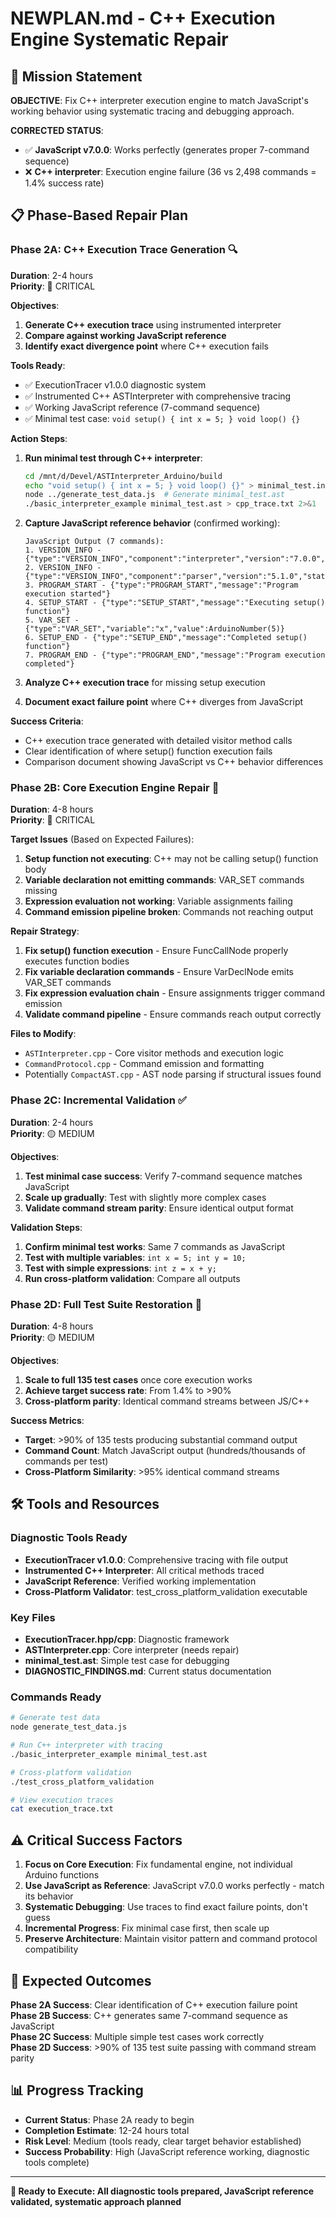 # NEWPLAN.md - C++ Execution Engine Systematic Repair

## 🎯 **Mission Statement**

**OBJECTIVE**: Fix C++ interpreter execution engine to match JavaScript's working behavior using systematic tracing and debugging approach.

**CORRECTED STATUS**: 
- ✅ **JavaScript v7.0.0**: Works perfectly (generates proper 7-command sequence)
- ❌ **C++ interpreter**: Execution engine failure (36 vs 2,498 commands = 1.4% success rate)

## 📋 **Phase-Based Repair Plan**

### **Phase 2A: C++ Execution Trace Generation** 🔍

**Duration**: 2-4 hours  
**Priority**: 🔴 CRITICAL

**Objectives**:
1. **Generate C++ execution trace** using instrumented interpreter
2. **Compare against working JavaScript reference** 
3. **Identify exact divergence point** where C++ execution fails

**Tools Ready**:
- ✅ ExecutionTracer v1.0.0 diagnostic system
- ✅ Instrumented C++ ASTInterpreter with comprehensive tracing
- ✅ Working JavaScript reference (7-command sequence)
- ✅ Minimal test case: `void setup() { int x = 5; } void loop() {}`

**Action Steps**:
1. **Run minimal test through C++ interpreter**:
   ```bash
   cd /mnt/d/Devel/ASTInterpreter_Arduino/build
   echo "void setup() { int x = 5; } void loop() {}" > minimal_test.ino
   node ../generate_test_data.js  # Generate minimal_test.ast
   ./basic_interpreter_example minimal_test.ast > cpp_trace.txt 2>&1
   ```

2. **Capture JavaScript reference behavior** (confirmed working):
   ```
   JavaScript Output (7 commands):
   1. VERSION_INFO - {"type":"VERSION_INFO","component":"interpreter","version":"7.0.0","status":"started"}
   2. VERSION_INFO - {"type":"VERSION_INFO","component":"parser","version":"5.1.0","status":"loaded"}  
   3. PROGRAM_START - {"type":"PROGRAM_START","message":"Program execution started"}
   4. SETUP_START - {"type":"SETUP_START","message":"Executing setup() function"}
   5. VAR_SET - {"type":"VAR_SET","variable":"x","value":ArduinoNumber(5)}
   6. SETUP_END - {"type":"SETUP_END","message":"Completed setup() function"}
   7. PROGRAM_END - {"type":"PROGRAM_END","message":"Program execution completed"}
   ```

3. **Analyze C++ execution trace** for missing setup execution
4. **Document exact failure point** where C++ diverges from JavaScript

**Success Criteria**:
- C++ execution trace generated with detailed visitor method calls
- Clear identification of where setup() function execution fails
- Comparison document showing JavaScript vs C++ behavior differences

### **Phase 2B: Core Execution Engine Repair** 🔧

**Duration**: 4-8 hours  
**Priority**: 🔴 CRITICAL  

**Target Issues** (Based on Expected Failures):
1. **Setup function not executing**: C++ may not be calling setup() function body
2. **Variable declaration not emitting commands**: VAR_SET commands missing
3. **Expression evaluation not working**: Variable assignments failing
4. **Command emission pipeline broken**: Commands not reaching output

**Repair Strategy**:
1. **Fix setup() function execution** - Ensure FuncCallNode properly executes function bodies
2. **Fix variable declaration commands** - Ensure VarDeclNode emits VAR_SET commands  
3. **Fix expression evaluation chain** - Ensure assignments trigger command emission
4. **Validate command pipeline** - Ensure commands reach output correctly

**Files to Modify**:
- `ASTInterpreter.cpp` - Core visitor methods and execution logic
- `CommandProtocol.cpp` - Command emission and formatting  
- Potentially `CompactAST.cpp` - AST node parsing if structural issues found

### **Phase 2C: Incremental Validation** ✅

**Duration**: 2-4 hours  
**Priority**: 🟡 MEDIUM

**Objectives**:
1. **Test minimal case success**: Verify 7-command sequence matches JavaScript
2. **Scale up gradually**: Test with slightly more complex cases
3. **Validate command stream parity**: Ensure identical output format

**Validation Steps**:
1. **Confirm minimal test works**: Same 7 commands as JavaScript
2. **Test with multiple variables**: `int x = 5; int y = 10;`
3. **Test with simple expressions**: `int z = x + y;`
4. **Run cross-platform validation**: Compare all outputs

### **Phase 2D: Full Test Suite Restoration** 🎯

**Duration**: 4-8 hours  
**Priority**: 🟡 MEDIUM

**Objectives**:
1. **Scale to full 135 test cases** once core execution works
2. **Achieve target success rate**: From 1.4% to >90%
3. **Cross-platform parity**: Identical command streams between JS/C++

**Success Metrics**:
- **Target**: >90% of 135 tests producing substantial command output
- **Command Count**: Match JavaScript output (hundreds/thousands of commands per test)
- **Cross-Platform Similarity**: >95% identical command streams

## 🛠️ **Tools and Resources**

### **Diagnostic Tools Ready**
- **ExecutionTracer v1.0.0**: Comprehensive tracing with file output
- **Instrumented C++ Interpreter**: All critical methods traced
- **JavaScript Reference**: Verified working implementation
- **Cross-Platform Validator**: test_cross_platform_validation executable

### **Key Files**
- **ExecutionTracer.hpp/cpp**: Diagnostic framework
- **ASTInterpreter.cpp**: Core interpreter (needs repair)
- **minimal_test.ast**: Simple test case for debugging
- **DIAGNOSTIC_FINDINGS.md**: Current status documentation

### **Commands Ready**
```bash
# Generate test data
node generate_test_data.js

# Run C++ interpreter with tracing  
./basic_interpreter_example minimal_test.ast

# Cross-platform validation
./test_cross_platform_validation

# View execution traces
cat execution_trace.txt
```

## ⚠️ **Critical Success Factors**

1. **Focus on Core Execution**: Fix fundamental engine, not individual Arduino functions
2. **Use JavaScript as Reference**: JavaScript v7.0.0 works perfectly - match its behavior
3. **Systematic Debugging**: Use traces to find exact failure points, don't guess
4. **Incremental Progress**: Fix minimal case first, then scale up
5. **Preserve Architecture**: Maintain visitor pattern and command protocol compatibility

## 🎯 **Expected Outcomes**

**Phase 2A Success**: Clear identification of C++ execution failure point  
**Phase 2B Success**: C++ generates same 7-command sequence as JavaScript  
**Phase 2C Success**: Multiple simple test cases work correctly  
**Phase 2D Success**: >90% of 135 test suite passing with command stream parity

## 📊 **Progress Tracking**

- **Current Status**: Phase 2A ready to begin
- **Completion Estimate**: 12-24 hours total
- **Risk Level**: Medium (tools ready, clear target behavior established)
- **Success Probability**: High (JavaScript reference working, diagnostic tools complete)

---

**🚀 Ready to Execute: All diagnostic tools prepared, JavaScript reference validated, systematic approach planned**